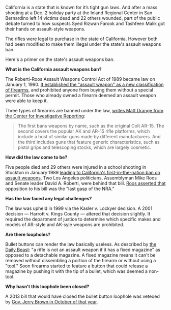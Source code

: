 California is a state that is known for it’s tight gun laws. And after a mass shooting at a Dec. 2 holiday party at the Inland Regional Center in San Bernardino left 14 victims dead and 22 others wounded, part of the public debate turned to how suspects Syed Rizwan Farook and Tashfeen Malik got their hands on assault-style weapons.
 
The rifles were legal to purchase in the state of California. However both had been modified to make them illegal under the state's assault weapons ban.

Here's a primer on the state's assault weapons ban. 

**What is the California assault weapons ban?**

The Roberti-Roos Assault Weapons Control Act of 1989 became law on January 1, 1990. [It established the "assault weapon" as a new classification of firearms](http://articles.latimes.com/1989-05-19/news/mn-112_1_assault-weapons-ban-military-style-assault-types-of-semiautomatic-rifles/2), and prohibited anyone from buying them without a special permit. Those who already owned a firearm deemed an assault weapon were able to keep it.

Three types of firearms are banned under the law, [writes Matt Drange from the Center for Investigative Reporting](https://www.revealnews.org/article/despite-ban-thousands-of-assault-weapons-remain-legal-in-california/):

>The first bans weapons by name, such as the original Colt AR-15. The second covers the popular AK and AR-15 rifle platforms, which include a host of similar guns made by different manufacturers. And the third includes guns that feature generic characteristics, such as pistol grips and telescoping stocks, which are largely cosmetic.

**How did the law come to be?**

Five people died and 29 others were injured in a school shooting in Stockton in January 1989 [leading to California's first-in-the-nation ban on assault weapons](http://www.cbsnews.com/news/1989-calif-school-shooting-led-to-assault-weapons-ban/). Two Los Angeles politicians, Assemblyman Mike Roos and Senate leader David A. Roberti, were behind that bill. [Roos asserted that](http://articles.latimes.com/1989-05-19/news/mn-112_1_assault-weapons-ban-military-style-assault-types-of-semiautomatic-rifles/2) opposition to his bill was the "last gasp of the NRA."

**Has the law faced any legal challenges?**

The law was upheld in 1999 via the Kasler v. Lockyer decision. A 2001 decision — Harrott v. Kings County — altered that decision slightly. It required the department of justice to determine which specific makes and models of AR-style and AK-syle weapons are prohibited.

**Are there loopholes?**

Bullet buttons can render the law basically useless. As described by [the Daily Beast](http://www.thedailybeast.com/articles/2015/12/08/blame-governor-moonbeam-for-syed-farook-s-guns.html): "a rifle is not an assault weapon if it has a fixed magazine" as opposed to a detachable magazine. A fixed magazine means it can't be removed without dissembling a portion of the firearm or without using a "tool." Soon firearms started to feature a button that could release a magazine by pushing it with the tip of a bullet, which was deemed a non-tool.

**Why hasn't this loophole been closed?**

A 2013 bill that would have closed the bullet button loophole was veteoed by [Gov. Jerry Brown in October of that year](http://sanfrancisco.cbslocal.com/2013/10/11/gov-brown-vetoes-centerpiece-bill-putting-new-restrictions-on-gun-ownership/).
